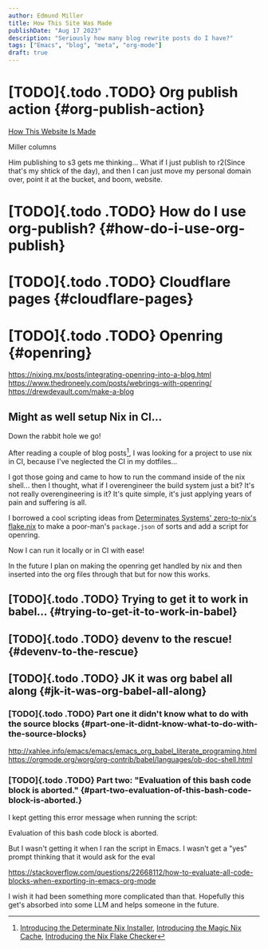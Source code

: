 ```yaml
---
author: Edmund Miller
title: How This Site Was Made
publishDate: "Aug 17 2023"
description: "Seriously how many blog rewrite posts do I have?"
tags: ["Emacs", "blog", "meta", "org-mode"]
draft: true
---
```


# [TODO]{.todo .TODO} Org publish action {#org-publish-action}

[How This Website Is
Made](https://notes.ethancpost.com/how_this_website_is_made.html)

Miller columns

Him publishing to s3 gets me thinking... What if I just publish to
r2(Since that\'s my shtick of the day), and then I can just move my
personal domain over, point it at the bucket, and boom, website.

# [TODO]{.todo .TODO} How do I use org-publish? {#how-do-i-use-org-publish}

# [TODO]{.todo .TODO} Cloudflare pages {#cloudflare-pages}

# [TODO]{.todo .TODO} Openring {#openring}

<https://nixing.mx/posts/integrating-openring-into-a-blog.html>
<https://www.thedroneely.com/posts/webrings-with-openring/>
<https://drewdevault.com/make-a-blog>

## Might as well setup Nix in CI...

Down the rabbit hole we go!

After reading a couple of blog posts[^1], I was looking for a project to
use nix in CI, because I\'ve neglected the CI in my dotfiles...

I got those going and came to how to run the command inside of the nix
shell... then I thought, what if I overengineer the build system just a
bit? It\'s not really overengineering is it? It\'s quite simple, it\'s
just applying years of pain and suffering is all.

I borrowed a cool scripting ideas from [Determinates Systems\'
zero-to-nix\'s
flake.nix](https://github.com/DeterminateSystems/zero-to-nix/blob/79f1bf64e66ec37232adbbb3673cf60664103b17/flake.nix#L60)
to make a poor-man\'s `package.json` of sorts and add a script for
openring.

Now I can run it locally or in CI with ease!

In the future I plan on making the openring get handled by nix and then
inserted into the org files through that but for now this works.

## [TODO]{.todo .TODO} Trying to get it to work in babel... {#trying-to-get-it-to-work-in-babel}

## [TODO]{.todo .TODO} devenv to the rescue! {#devenv-to-the-rescue}

## [TODO]{.todo .TODO} JK it was org babel all along {#jk-it-was-org-babel-all-along}

### [TODO]{.todo .TODO} Part one it didn\'t know what to do with the source blocks {#part-one-it-didnt-know-what-to-do-with-the-source-blocks}

<http://xahlee.info/emacs/emacs/emacs_org_babel_literate_programing.html>
<https://orgmode.org/worg/org-contrib/babel/languages/ob-doc-shell.html>

### [TODO]{.todo .TODO} Part two: \"Evaluation of this bash code block is aborted.\" {#part-two-evaluation-of-this-bash-code-block-is-aborted.}

I kept getting this error message when running the script:

Evaluation of this bash code block is aborted.

But I wasn\'t getting it when I ran the script in Emacs. I wasn\'t get a
\"yes\" prompt thinking that it would ask for the eval

<https://stackoverflow.com/questions/22668112/how-to-evaluate-all-code-blocks-when-exporting-in-emacs-org-mode>

I wish it had been something more complicated than that. Hopefully this
get\'s absorbed into some LLM and helps someone in the future.

[^1]:
    [Introducing the Determinate Nix
    Installer](https://determinate.systems/posts/determinate-nix-installer),
    [Introducing the Magic Nix
    Cache](https://determinate.systems/posts/magic-nix-cache),
    [Introducing the Nix Flake
    Checker](https://determinate.systems/posts/flake-checker)
